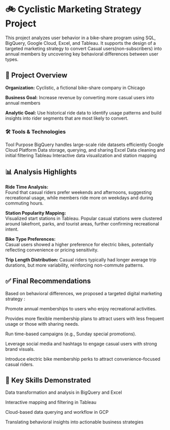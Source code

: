 # 🚲 Cyclistic Marketing Strategy Project

This project analyzes user behavior in a bike-share program using SQL, BigQuery, Google Cloud, Excel, and Tableau. 
It supports the design of a targeted marketing strategy to convert Casual users(non-subscribers) into annual members by uncovering key behavioral differences between user types.

## 📌 Project Overview

**Organization:** Cyclistic, a fictional bike-share company in Chicago

**Business Goal:** Increase revenue by converting more casual users into annual members

**Analytic Goal:** Use historical ride data to identify usage patterns and build insights into rider segments that are most likely to convert.

### 🛠 Tools & Technologies
Tool	Purpose
BigQuery handles large-scale ride datasets efficiently
Google Cloud Platform	Data storage, querying, and sharing
Excel	Data cleaning and initial filtering
Tableau	Interactive data visualization and station mapping

## 📊 Analysis Highlights

**Ride Time Analysis:**  
Found that casual riders prefer weekends and afternoons, suggesting recreational usage, while members ride more on weekdays and during commuting hours.

**Station Popularity Mapping:**   
Visualized start stations in Tableau. Popular casual stations were clustered around lakefront, parks, and tourist areas, further confirming recreational intent.

**Bike Type Preferences:**   
Casual users showed a higher preference for electric bikes, potentially reflecting convenience or pricing sensitivity.

**Trip Length Distribution:**
Casual riders typically had longer average trip durations, but more variability, reinforcing non-commute patterns.

## ✅ Final Recommendations

Based on behavioral differences, we proposed a targeted digital marketing strategy :

Promote annual memberships to users who enjoy recreational activities.

Provides more flexible membership plans to attract users with less frequent usage or those with sharing needs.

Run time-based campaigns (e.g., Sunday special promotions).

Leverage social media and hashtags to engage casual users with strong brand visuals.

Introduce electric bike membership perks to attract convenience-focused casual riders.

## 🧠 Key Skills Demonstrated

Data transformation and analysis in BigQuery and Excel

Interactive mapping and filtering in Tableau

Cloud-based data querying and workflow in GCP

Translating behavioral insights into actionable business strategies
